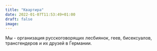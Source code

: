 ```yaml
---
title: "Квартира"
date: 2022-01-07T11:53:49+01:00
draft: false
image:
---
```

Мы - организация русскоговорящих лесбиянок, геев, бисексуалов, трансгендеров и их друзей в Германии.
